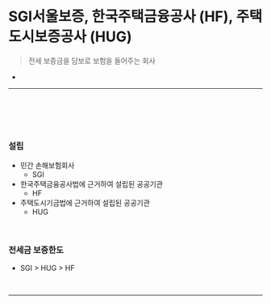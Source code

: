 # SGI서울보증, 한국주택금융공사 (HF), 주택도시보증공사 (HUG)
> 전세 보증금을 담보로 보험을 들어주는 회사
* 

<hr>
<br>

## 
#### 

<br> 

### 설립
* 민간 손해보험회사
  * SGI
* 한국주택금융공사법에 근거하여 설립된 공공기관
  * HF
* 주택도시기금법에 근거하여 설립된 공공기관
  * HUG

<br>

### 전세금 보증한도
* SGI > HUG > HF

<br>
<hr>
<br>
